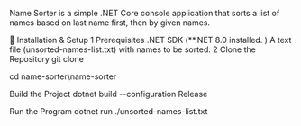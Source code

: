 Name Sorter is a simple .NET Core console application that sorts a list of names based on last name first, then by given names.

🚀 Installation & Setup
1 Prerequisites
.NET SDK (**.NET 8.0 installed. )
A text file (unsorted-names-list.txt) with names to be sorted.
2 Clone the Repository
git clone

cd name-sorter\name-sorter

Build the Project dotnet build --configuration Release

Run the Program dotnet run ./unsorted-names-list.txt
